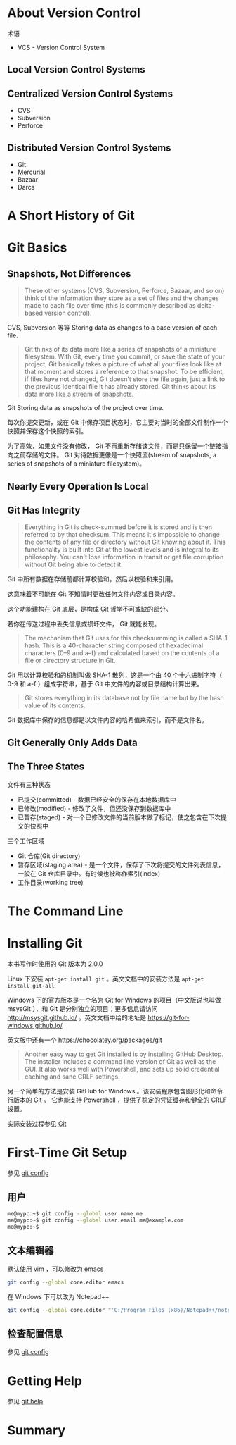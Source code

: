 # About Version Control
术语

- VCS - Version Control System


## Local Version Control Systems
## Centralized Version Control Systems

- CVS
- Subversion
- Perforce


## Distributed Version Control Systems

- Git
- Mercurial
- Bazaar
- Darcs


# A Short History of Git
# Git Basics
## Snapshots, Not Differences
> These other systems (CVS, Subversion, Perforce, Bazaar, and so on) think of the information they store as a set of files and the changes made to each file over time (this is commonly described as delta-based version control).

CVS, Subversion 等等 Storing data as changes to a base version of each file.


> Git thinks of its data more like a series of snapshots of a miniature filesystem. With Git, every time you commit, or save the state of your project, Git basically takes a picture of what all your files look like at that moment and stores a reference to that snapshot. To be efficient, if files have not changed, Git doesn't store the file again, just a link to the previous identical file it has already stored. Git thinks about its data more like a stream of snapshots.

Git Storing data as snapshots of the project over time.

每次你提交更新，或在 Git 中保存项目状态时，它主要对当时的全部文件制作一个快照并保存这个快照的索引。
 
为了高效，如果文件没有修改， Git 不再重新存储该文件，而是只保留一个链接指向之前存储的文件。 Git 对待数据更像是一个快照流(stream of snapshots, a series of snapshots of a miniature filesystem)。


## Nearly Every Operation Is Local
## Git Has Integrity
> Everything in Git is check-summed before it is stored and is then referred to by that checksum. This means it's impossible to change the contents of any file or directory without Git knowing about it. This functionality is built into Git at the lowest levels and is integral to its philosophy. You can't lose information in transit or get file corruption without Git being able to detect it.

Git 中所有数据在存储前都计算校验和，然后以校验和来引用。


这意味着不可能在 Git 不知情时更改任何文件内容或目录内容。


这个功能建构在 Git 底层，是构成 Git 哲学不可或缺的部分。


若你在传送过程中丢失信息或损坏文件， Git 就能发现。


> The mechanism that Git uses for this checksumming is called a SHA-1 hash. This is a 40-character string composed of hexadecimal characters (0–9 and a–f) and calculated based on the contents of a file or directory structure in Git.

Git 用以计算校验和的机制叫做 SHA-1 散列，这是一个由 40 个十六进制字符（ 0-9 和 a-f ）组成字符串，基于 Git 中文件的内容或目录结构计算出来。


> Git stores everything in its database not by file name but by the hash value of its contents.

Git 数据库中保存的信息都是以文件内容的哈希值来索引，而不是文件名。


## Git Generally Only Adds Data
## The Three States
文件有三种状态

- 已提交(committed) - 数据已经安全的保存在本地数据库中
- 已修改(modified) - 修改了文件，但还没保存到数据库中
- 已暂存(staged) - 对一个已修改文件的当前版本做了标记，使之包含在下次提交的快照中


三个工作区域

- Git 仓库(Git directory)
- 暂存区域(staging area) - 是一个文件，保存了下次将提交的文件列表信息，一般在 Git 仓库目录中。有时候也被称作索引(index)
- 工作目录(working tree)


# The Command Line
# Installing Git
本书写作时使用的 Git 版本为 2.0.0


Linux 下安装 `apt-get install git` 。英文文档中的安装方法是 `apt-get install git-all`


Windows 下的官方版本是一个名为 Git for Windows 的项目（中文版说也叫做 msysGit ），和 Git 是分别独立的项目；更多信息请访问 http://msysgit.github.io/ 。英文文档中给的地址是 https://git-for-windows.github.io/


英文版中还有一个 https://chocolatey.org/packages/git


> Another easy way to get Git installed is by installing GitHub Desktop. The installer includes a command line version of Git as well as the GUI. It also works well with Powershell, and sets up solid credential caching and sane CRLF settings.

另一个简单的方法是安装 GitHub for Windows 。该安装程序包含图形化和命令行版本的 Git 。 它也能支持 Powershell ，提供了稳定的凭证缓存和健全的 CRLF 设置。


实际安装过程参见 [Git](/Software/Git/README.md)


# First-Time Git Setup
参见 [git config](/Software/Git/config.md)


## 用户
```bash
me@mypc:~$ git config --global user.name me
me@mypc:~$ git config --global user.email me@example.com
me@mypc:~$ 
```


## 文本编辑器
默认使用 vim ，可以修改为 emacs
```bash
git config --global core.editor emacs
```


在 Windows 下可以改为 Notepad++
```bash
git config --global core.editor "'C:/Program Files (x86)/Notepad++/notepad++.exe' -multiInst -nosession"
```


## 检查配置信息
参见 [git config](/Software/Git/config.md)


# Getting Help
参见 [git help](/Software/Git/help.md)


# Summary
